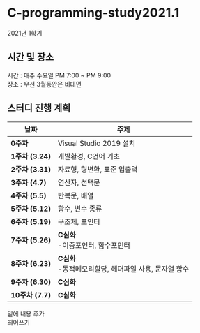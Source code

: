 # C-programming-study2021.1

2021년 1학기
## 시간 및 장소
시간 : 매주 수요일 PM 7:00 ~ PM 9:00
<br>장소 : 우선 3월동안은 비대면
## 스터디 진행 계획
| 날짜 | 주제 |
|------|------|
| **0주차** | Visual Studio 2019 설치 |
| **1주차 (3.24)** | 개발환경, C언어 기초 |
| **2주차 (3.31)** | 자료형, 형변환, 표준 입출력 |
| **3주차 (4.7)** | 연산자, 선택문 |
| **4주차 (5.5)** | 반복문, 배열 |
| **5주차 (5.12)** | 함수, 변수 종류 |
| **6주차 (5.19)** | 구조체, 포인터 |
| **7주차 (5.26)** | **C심화**<br>-이중포인터, 함수포인터 |
| **8주차 (6.23)** | **C심화**<br>-동적메모리할당, 헤더파일 사용, 문자열 함수 |
| **9주차 (6.30)** | **C심화** |
| **10주차 (7.7)** | **C심화** |

밑에 내용 추가 <br> 띄어쓰기
